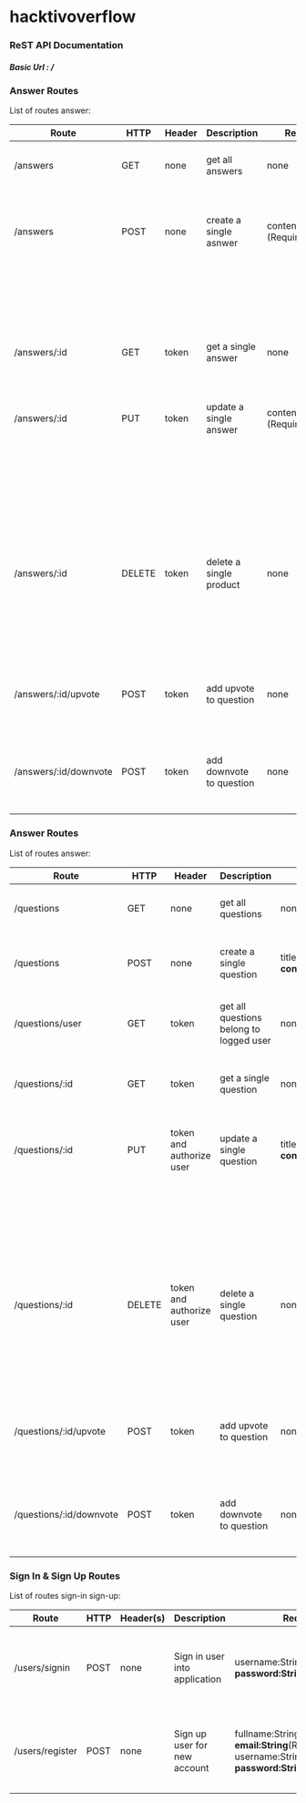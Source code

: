 # hacktivoverflow

### ReST API Documentation

##### Basic Url : /

### Answer Routes

List of routes answer:

| Route                 | HTTP   | Header | Description              | Request                      | Response                                                  | Errors                                                |
| --------------------- | ------ | ------ | ------------------------ | ---------------------------- | --------------------------------------------------------- | ----------------------------------------------------- |
| /answers              | GET    | none   | get all answers          | none                         | - status 200 - an array of answers                        | none                                                  |
| /answers              | POST   | none   | create a single asnwer   | content:String**(Required)** | - status 201 - an object of new answer                    | - status: 404 - error message according missing field |
|                       |        |        |                          |                              |                                                           | - status: 401 - No Need Login                         |
| /answers/:id          | GET    | token  | get a single answer      | none                         | - status 200 - an object of one answer                    | none                                                  |
| /answers/:id          | PUT    | token  | update a single answer   | content:String**(Required)** | - status 200 - an updated object of one product           | - status: 401 - No Need Login                         |
|                       |        |        |                          |                              |                                                           | - status: 404 - error message according missing field |
| /answers/:id          | DELETE | token  | delete a single product  | none                         | - status 200 - a deleted object of one product            | - status: 401 - No Need Login                         |
|                       |        |        |                          |                              |                                                           | - status: 401 - No Authorize to access                |
| /answers/:id/upvote   | POST   | token  | add upvote to question   | none                         | - status 200 - an answer with updated upvoted             | - status: 401 - No Need Login                         |
| /answers/:id/downvote | POST   | token  | add downvote to question | none                         | - status 200 - an object of answer with updated downvoted | - status: 401 - No Need Login                         |



### Answer Routes

List of routes answer:

| Route                   | HTTP   | Header                   | Description                             | Request                                                    | Response                                                    | Errors                                                |
| ----------------------- | ------ | ------------------------ | --------------------------------------- | ---------------------------------------------------------- | ----------------------------------------------------------- | ----------------------------------------------------- |
| /questions              | GET    | none                     | get all questions                       | none                                                       | - status 200 - an array of questions                        | none                                                  |
| /questions              | POST   | none                     | create a single question                | title:String**(Required)**, content:String**(Required)**   | - status 200 - an object of new question                    | - status: 401 - No Need Login                         |
| /questions/user         | GET    | token                    | get all questions belong to logged user | none                                                       | - status 200 - an array of questions object                 | - status: 401 - No Need Login                         |
| /questions/:id          | GET    | token                    | get a single question                   | none                                                       | - status 200 - an object of one question                    | none                                                  |
| /questions/:id          | PUT    | token and authorize user | update a single question                | title:String**(Required)**, content:String**(Required)**** | - status 200 - an updated object of one question            | - status: 401 - No Need Login                         |
|                         |        |                          |                                         |                                                            |                                                             | - status: 404 - error message according missing field |
| /questions/:id          | DELETE | token and authorize user | delete a single question                | none                                                       | - status 200 - a deleted object of one question             | - status: 401 - No Need Login                         |
|                         |        |                          |                                         |                                                            |                                                             | - status: 401 - No Authorize to access                |
| /questions/:id/upvote   | POST   | token                    | add upvote to question                  | none                                                       | - status 200 - an object of question with updated upvoted   | - status: 401 - No Need Login                         |
| /questions/:id/downvote | POST   | token                    | add downvote to question                | none                                                       | - status 200 - an object of question with updated downvoted | - status: 401 - No Need Login                         |





### Sign In & Sign Up Routes

List of routes sign-in sign-up:

| Route           | HTTP | Header(s) | Description                   | Request                                                      | Response                             | Error                                                 |
| --------------- | ---- | --------- | ----------------------------- | ------------------------------------------------------------ | ------------------------------------ | ----------------------------------------------------- |
| /users/signin   | POST | none      | Sign in user into application | username:String**(Required)**, password:String**(Required)** | - status 200 - token, fullname, role | - status: 404 - error message according missing field |
| /users/register | POST | none      | Sign up user for new account  | fullname:String**(Required)**, email:String**(Required**), username:String**(Required)**, password:String**(Required)**, | - status 200 - an object of new user | - status: 404 - error message according missing field |





